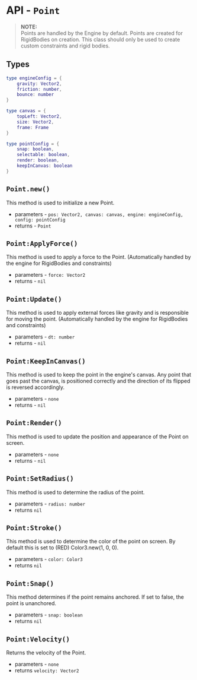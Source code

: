 # API - `Point`

> **NOTE:**<br/>
> Points are handled by the Engine by default. Points are created for RigidBodies on creation. This class should only be used to create custom constraints and rigid bodies.

## Types

```lua
type engineConfig = {
	gravity: Vector2,
	friction: number,
	bounce: number
}

type canvas = {
	topLeft: Vector2,
	size: Vector2,
	frame: Frame
}

type pointConfig = {
	snap: boolean, 
	selectable: boolean, 
	render: boolean,
	keepInCanvas: boolean
}
```

## `Point.new()`

This method is used to initialize a new Point.

* parameters - `pos: Vector2, canvas: canvas, engine: engineConfig, config: pointConfig`
* returns - `Point`

## `Point:ApplyForce()`

This method is used to apply a force to the Point. (Automatically handled by the engine for RigidBodies and constraints)

* parameters - `force: Vector2`
* returns - `nil`

## `Point:Update()`

This method is used to apply external forces like gravity and is responsible for moving the point. (Automatically handled by the engine for RigidBodies and constraints)

* parameters - `dt: number`
* returns - `nil`

## `Point:KeepInCanvas()`

This method is used to keep the point in the engine's canvas. Any point that goes past the canvas, is positioned correctly and the direction of its flipped is reversed accordingly. 

* parameters - `none`
* returns - `nil`

## `Point:Render()`

This method is used to update the position and appearance of the Point on screen.

* parameters - `none`
* returns - `nil`

## `Point:SetRadius()`

This method is used to determine the radius of the point.

* parameters - `radius: number`
* returns `nil`

## `Point:Stroke()`

This method is used to determine the color of the point on screen. By default this is set to (RED) Color3.new(1, 0, 0).

* parameters - `color: Color3`
* returns `nil`

## `Point:Snap()`

This method determines if the point remains anchored. If set to false, the point is unanchored.

* parameters - `snap: boolean`
* returns `nil`

## `Point:Velocity()`

Returns the velocity of the Point.

* parameters - `none`
* returns `velocity: Vector2`